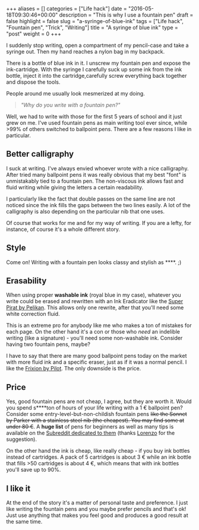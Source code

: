 +++
aliases      = []
categories   = ["Life hack"]
date         = "2016-05-18T09:30:46+00:00"
description  = "This is why I use a fountain pen"
draft        = false
highlight    = false
slug         = "a-syringe-of-blue-ink"
tags         = ["Life hack", "Fountain pen", "Trick", "Writing"]
title        = "A syringe of blue ink"
type         = "post"
weight       = 0
+++


I suddenly stop writing, open a compartment of my pencil-case and take a syringe
out. Then my hand reaches a nylon bag in my backpack.

There is a bottle of blue ink in it. I unscrew my fountain pen and expose the
ink-cartridge. With the syringe I carefully suck up some ink from the ink
bottle, inject it into the cartridge,carefully screw everything back together
and dispose the tools.

People around me usually look mesmerized at my doing.

> _"Why do you write with a fountain pen?"_

Well, we had to write with those for the first 5 years of school and it just
grew on me. I've used fountain pens as main writing tool ever since, while >99%
of others switched to ballpoint pens. There are a few reasons I like in
particular.


## Better calligraphy

I suck at writing. I've always envied whoever wrote with a nice
calligraphy. After tried many ballpoint pens it was really obvious that my best
"font" is unmistakably tied to a fountain pen. The non-viscous ink allows fast
and fluid writing while giving the letters a certain readability.

I particularly like the fact that double passes on the same line are not noticed
since the ink fills the gaps between the two lines easily. A lot of the
calligraphy is also depending on the particular nib that one uses.

Of course that works for me and for my way of writing. If you are a lefty, for
instance, of course it's a whole different story.


## Style

Come on! Writing with a fountain pen looks classy and stylish as \*\*\*\*. ;)


## Erasability

When using proper **washable ink** (royal blue in my case), whatever you write
could be erased and rewritten with an Ink Eradicator like the
[Super Pirat by Pelikan](http://www.pelikan.com/pulse/Pulsar/en_US_INTL.Store.displayStore.151333./ink-eradicator-super-sheriff-and-super-pirat). This
allows only one rewrite, after that you'll need some white correction fluid.

This is an extreme pro for anybody like me who makes a ton of mistakes for each
page. On the other hand it's a con or those who _need_ an indelible writing
(like a signature) - you'll need some non-washable ink. Consider having two
fountain pens, maybe?

I have to say that there are many good ballpoint pens today on the market with
more fluid ink and a specific eraser, just as if it was a normal pencil. I like
the
[Frixion by Pilot](http://pilotpen.us/categories/frixion-erasable-ink-pens/). The
only downside is the price.


## Price

Yes, good fountain pens are not cheap, I agree, but they are worth it. Would you
spend s\*\*\*\*ton of hours of your life writing with a 1 € ballpoint pen? Consider
some entry-level-but-non-childish fountain pens <del>like the Sonnet by Parker
with a stainless steel nib (the cheapest). You may find some at under 80
€</del>. A **huge list** of pens for beginners as well as many tips is available
on the
[Subreddit dedicated to them](https://www.reddit.com/r/fountainpens/wiki/index)
(thanks [Lorenzo](https://twitter.com/j0ined/status/732879556584046593) for the
suggestion).

On the other hand the ink is cheap, like really cheap - if you buy ink bottles
instead of cartridges. A pack of 5 cartridges is about 3 € while an ink bottle
that fills >50 cartridges is about 4 €, which means that with ink bottles you'll
save up to 90%.


## I like it

At the end of the story it's a matter of personal taste and preference. I just
like writing the fountain pens and you maybe prefer pencils and that's ok! Just
use anything that makes you feel good and produces a good result at the same
time.

